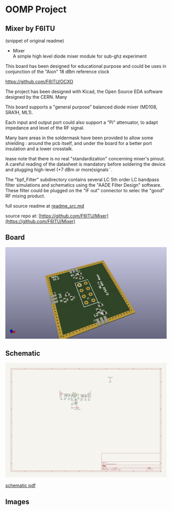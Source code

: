 # OOMP Project  
## Mixer  by F6ITU  
  
(snippet of original readme)  
  
- Mixer  
A simple high level diode mixer module for sub-ghz experiment  
  
This board has been designed for educational purpose and could be uses in conjunction of the "Aion" 18 dBm reference clock   
  
https://github.com/F6ITU/OCXO   
  
The project has been designed with Kicad, the Open Source EDA software designed by the CERN. Many   
  
This board supports a "general purpose" balanced diode mixer (MD108, SRA1H, ML1).  
  
Each input and output port could also support a "Pi" attenuator, to adapt impedance and level of the RF signal.  
  
Many bare areas in the soldermask have been provided to allow some shielding : around the pcb itself, and under the board for a better port   
insulation and a lower crosstalk.   
  
lease note that there is no real "standardization" concerning mixer's pinout. A careful reading of the datasheet is mandatory before soldering the device   
and plugging high-level (+7 dBm or more)signals¨.  
  
The "bpf_Filter" subdirectory contains several LC 5th order LC bandpass filter simulations and schematics using the "AADE Filter Design" software.   
These filter could be plugged on the "IF out" connector to selec the "good" RF mixing product.  
  
  
  full source readme at [readme_src.md](readme_src.md)  
  
source repo at: [https://github.com/F6ITU/Mixer](https://github.com/F6ITU/Mixer)  
## Board  
  
[![working_3d.png](working_3d_600.png)](working_3d.png)  
## Schematic  
  
[![working_schematic.png](working_schematic_600.png)](working_schematic.png)  
  
[schematic pdf](working_schematic.pdf)  
## Images  
